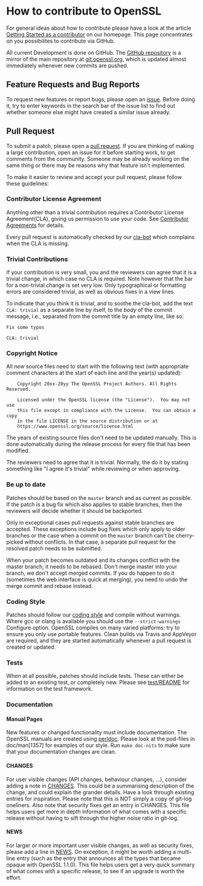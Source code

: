 # How to contribute to OpenSSL

For general ideas about how to contribute please have a look at the article 
[Getting Started as a contributor](
https://www.openssl.org/community/getting-started.html) on our homepage. 
This page concentrates on you possibilites to contribute via GitHub.

All current Development is done on GitHub. The
[GitHub repository](https://github.com/openssl/openssl) is
a mirror of the main repository at 
[git.openssl.org](https://git.openssl.org), which is updated almost immediately
whenever new commits are pushed.

## Feature Requests and Bug Reports

To request new features or report bugs, please open an [issue](
https://github.com/openssl/openssl/issues). Before doing it,
try to enter keywords in the search bar of the issue list to find out whether
someone else might have created a similar issue already.

## Pull Request

To submit a patch, please open a [pull request](
https://github.com/openssl/openssl/pulls).  If you are thinking
of making a large contribution, open an issue for it before starting work,
to get comments from the community.  Someone may be already working on
the same thing or there may be reasons why that feature isn't implemented.

To make it easier to review and accept your pull request, please follow these
guidelines:

### Contributor License Agreement

Anything other than a trivial contribution requires a Contributor License Agreement(CLA),
giving us permission to use your code. See [Contributor Agreements](
https://www.openssl.org/policies/cla.html) for details.

Every pull request is automatically checked by our [cla-bot](
https://github.com/openssl-machine) which complains when the CLA is missing.

### Trivial Contributions

If your contribution is very small, you and the reviewers can agree that it
is a trivial change, in which case no CLA is required. Note however that the
bar for a non-trivial change is set very low. Only typographical or formatting errors
are considered trivial, as well as obvious fixes in a view lines.

To indicate that you think it is trivial, and to soothe the cla-bot, add the text
`CLA: trivial` as a separate line by itself, to the _body_ of the commit message,
i.e., separated from the commit title by an empty line, like so:

```
Fix some typos

CLA: trivial
```


### Copyright Notice

All _new_ source files need to start with the following text (with appropriate comment
characters at the start of each line and the year(s) updated):

```
    Copyright 20xx-20yy The OpenSSL Project Authors. All Rights Reserved.

    Licensed under the OpenSSL license (the "License").  You may not use
    this file except in compliance with the License.  You can obtain a copy
    in the file LICENSE in the source distribution or at
    https://www.openssl.org/source/license.html
```
	
The years of existing source files don't need to be updated manually. This is done
automatically during the release process for every file that has been modified.

The reviewers need to agree that it is trivial. Normally, the do it by stating something
like "I agree it's trivial" while reviewing or when approving.


### Be up to date

Patches should be based on the `master` branch and as current as possible.
If the patch is a bug fix which also applies to stable branches, then the
reviewers will decide whether it should be backported.

Only in exceptional cases pull requests against stable branches are accepted.
These exceptions include bug fixes which only apply to older branches or
the case when a commit on the `master` branch can't be cherry-picked without
conflicts. In that case, a separate pull request for the resolved patch needs
to be submitted.

When your patch becomes outdated and its changes conflict with the master branch,
it needs to be rebased. Don't merge master into your branch, we don't accept 
merged commits. If you do happen to do it (sometimes the web interface is quick
at merging), you need to undo the merge commit and rebase instead.


### Coding Style

Patches should follow our [coding style](
https://www.openssl.org/policies/codingstyle.html) and compile
without warnings. Where gcc or clang is available you should use the
`--strict-warnings` Configure option.  OpenSSL compiles on many varied
platforms: try to ensure you only use portable features.  Clean builds
via Travis and AppVeyor are required, and they are started automatically
whenever a pull request is created or updated.


### Tests

When at all possible, patches should include tests. These can
either be added to an existing test, or completely new.  Please see
[test/README](../test/README) for information on the test framework.

### Documentation

#### Manual Pages

New features or changed functionality must include documentation.
The OpenSSL manuals are created using [perldoc](https://perldoc.perl.org).
Please look at the pod-files in doc/man[1357] for examples of our style.
Run `make doc-nits` to make sure that your documentation changes are clean.

#### CHANGES

For user visible changes (API changes, behaviour changes, ...),
consider adding a note in [CHANGES](../CHANGES).  This could be a summarising
description of the change, and could explain the grander details.
Have a look through existing entries for inspiration. 
Please note that this is NOT simply a copy of git-log oneliners.
Also note that security fixes get an entry in CHANGES.
This file helps users get more in depth information of what comes
with a specific release without having to sift through the higher
noise ratio in git-log.

#### NEWS

For larger or more important user visible changes, as well as
security fixes, please add a line in [NEWS](../NEWS).  On exception,
it might be worth adding a multi-line entry (such as the entry that
announces all the types that became opaque with OpenSSL 1.1.0).
This file helps users get a very quick summary of what comes with a
specific release, to see if an upgrade is worth the effort.
